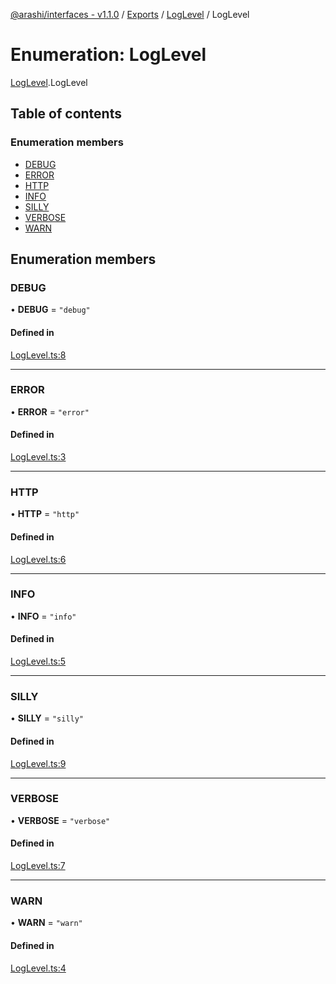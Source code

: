 [@arashi/interfaces - v1.1.0](../README.md) / [Exports](../modules.md) / [LogLevel](../modules/LogLevel.md) / LogLevel

# Enumeration: LogLevel

[LogLevel](../modules/LogLevel.md).LogLevel

## Table of contents

### Enumeration members

- [DEBUG](LogLevel.LogLevel-1.md#debug)
- [ERROR](LogLevel.LogLevel-1.md#error)
- [HTTP](LogLevel.LogLevel-1.md#http)
- [INFO](LogLevel.LogLevel-1.md#info)
- [SILLY](LogLevel.LogLevel-1.md#silly)
- [VERBOSE](LogLevel.LogLevel-1.md#verbose)
- [WARN](LogLevel.LogLevel-1.md#warn)

## Enumeration members

### DEBUG

• **DEBUG** = `"debug"`

#### Defined in

[LogLevel.ts:8](https://github.com/arashijs/interfaces/blob/02e44ae/src/LogLevel.ts#L8)

___

### ERROR

• **ERROR** = `"error"`

#### Defined in

[LogLevel.ts:3](https://github.com/arashijs/interfaces/blob/02e44ae/src/LogLevel.ts#L3)

___

### HTTP

• **HTTP** = `"http"`

#### Defined in

[LogLevel.ts:6](https://github.com/arashijs/interfaces/blob/02e44ae/src/LogLevel.ts#L6)

___

### INFO

• **INFO** = `"info"`

#### Defined in

[LogLevel.ts:5](https://github.com/arashijs/interfaces/blob/02e44ae/src/LogLevel.ts#L5)

___

### SILLY

• **SILLY** = `"silly"`

#### Defined in

[LogLevel.ts:9](https://github.com/arashijs/interfaces/blob/02e44ae/src/LogLevel.ts#L9)

___

### VERBOSE

• **VERBOSE** = `"verbose"`

#### Defined in

[LogLevel.ts:7](https://github.com/arashijs/interfaces/blob/02e44ae/src/LogLevel.ts#L7)

___

### WARN

• **WARN** = `"warn"`

#### Defined in

[LogLevel.ts:4](https://github.com/arashijs/interfaces/blob/02e44ae/src/LogLevel.ts#L4)
